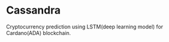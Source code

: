 # Cassandra
Cryptocurrency prediction using LSTM(deep learning model) for Cardano(ADA) blockchain. 
